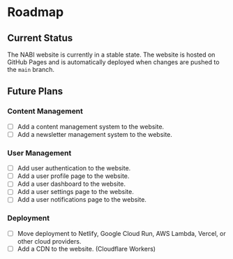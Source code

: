# Roadmap

## Current Status

The NABI website is currently in a stable state. The website is hosted on GitHub Pages and is automatically deployed when changes are pushed to the `main` branch.

## Future Plans

### Content Management

- [ ] Add a content management system to the website.
- [ ] Add a newsletter management system to the website.

### User Management

- [ ] Add user authentication to the website.
- [ ] Add a user profile page to the website.
- [ ] Add a user dashboard to the website.
- [ ] Add a user settings page to the website.
- [ ] Add a user notifications page to the website.

### Deployment

- [ ] Move deployment to Netlify, Google Cloud Run, AWS Lambda, Vercel, or other cloud providers.
- [ ] Add a CDN to the website. (Cloudflare Workers)
